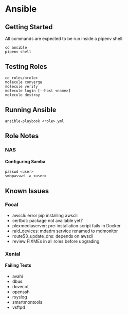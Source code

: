 # Ansible

## Getting Started

All commands are expected to be run inside a pipenv shell:

    cd ansible
    pipenv shell

## Testing Roles

    cd roles/<role>
    molecule converge
    molecule verify
    molecule login [--host <name>]
    molecule destroy

## Running Ansible

    ansible-playbook <role>.yml

## Role Notes

### NAS

#### Configuring Samba

    passwd <user>
    smbpasswd -a <user>

## Known Issues

### Focal
- awscli: error pip installing awscli
- certbot: package not available yet?
- plexmediaserver: pre-installation script fails in Docker
- raid_devices: mdadm service renamed to mdmonitor
- route53_update_dns: depends on awscli
- review FIXMEs in all roles before upgrading

### Xenial

#### Failing Tests
- avahi
- dbus
- dovecot
- openssh
- rsyslog
- smartmontools
- vsftpd
